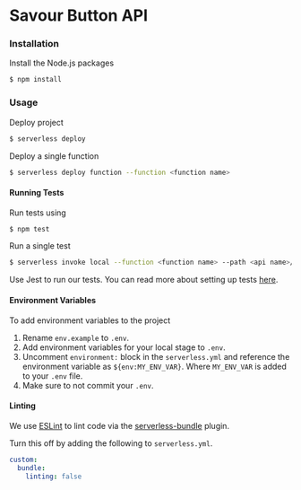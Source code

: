 # Savour Button API



### Installation

Install the Node.js packages 

``` bash
$ npm install
```

### Usage

Deploy project

``` bash
$ serverless deploy
```

Deploy a single function

``` bash
$ serverless deploy function --function <function name>
```

#### Running Tests

Run tests using

``` bash
$ npm test
```

Run a single test

``` bash
$ serverless invoke local --function <function name> --path <api name>/mocks/<file name>.json
```

Use Jest to run our tests. You can read more about setting up tests [here](https://facebook.github.io/jest/docs/en/getting-started.html#content).

#### Environment Variables

To add environment variables to the project

1. Rename `env.example` to `.env`.
2. Add environment variables for your local stage to `.env`.
3. Uncomment `environment:` block in the `serverless.yml` and reference the environment variable as `${env:MY_ENV_VAR}`. Where `MY_ENV_VAR` is added to your `.env` file.
4. Make sure to not commit your `.env`.

#### Linting

We use [ESLint](https://eslint.org) to lint code via the [serverless-bundle](https://github.com/AnomalyInnovations/serverless-bundle) plugin.

Turn this off by adding the following to `serverless.yml`.

``` yaml
custom:
  bundle:
    linting: false
```